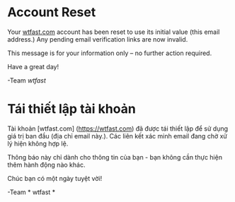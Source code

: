 # Account Reset
Your [wtfast.com](https://wtfast.com) account has been reset to use its initial value (this email address.) Any pending email verification links are now invalid.

This message is for your information only – no further action required.

Have a great day!

-Team *wtfast*


# Tái thiết lập tài khoản
Tài khoản [wtfast.com] (https://wtfast.com) đã được tái thiết lập để sử dụng giá trị ban đầu (địa chỉ email này.). Các liên kết xác minh email đang chờ xử lý hiện không hợp lệ.

Thông báo này chỉ dành cho thông tin của bạn - bạn không cần thực hiện thêm hành động nào khác.

Chúc bạn có một ngày tuyệt vời!

-Team * wtfast *